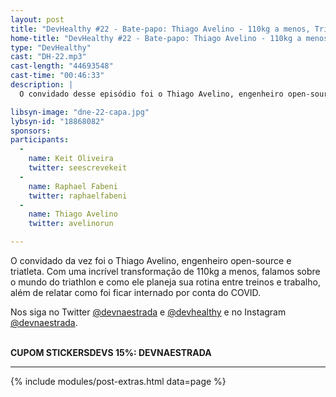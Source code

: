 ```yaml
---
layout: post
title: "DevHealthy #22 - Bate-papo: Thiago Avelino - 110kg a menos, Triathlon e COVID"
home-title: "DevHealthy #22 - Bate-papo: Thiago Avelino - 110kg a menos, Triathlon e COVID"
type: "DevHealthy"
cast: "DH-22.mp3"
cast-length: "44693548"
cast-time: "00:46:33"
description: |
  O convidado desse episódio foi o Thiago Avelino, engenheiro open-source e triatleta. Com uma incrível transformação de 110kg a menos, falamos sobre o mundo do triathlon e como ele planeja sua rotina entre treinos e trabalho, além de relatar como foi ficar internado por conta do COVID.

libsyn-image: "dne-22-capa.jpg"
lybsyn-id: "18868082"
sponsors:
participants:
  -
    name: Keit Oliveira
    twitter: seescrevekeit
  -
    name: Raphael Fabeni
    twitter: raphaelfabeni
  -
    name: Thiago Avelino
    twitter: avelinorun

---
```


  O convidado da vez foi o Thiago Avelino, engenheiro open-source e triatleta. Com uma incrível transformação de 110kg a menos, falamos sobre o mundo do triathlon e como ele planeja sua rotina entre treinos e trabalho, além de relatar como foi ficar internado por conta do COVID.

  Nos siga no Twitter [@devnaestrada](https://twitter.com/devnaestrada) e [@devhealthy](https://twitter.com/devhealthy) e no Instagram [@devnaestrada](https://www.instagram.com/devnaestrada/).

<br /><strong>CUPOM STICKERSDEVS 15%: DEVNAESTRADA</strong>

---

{% include modules/post-extras.html data=page %}
